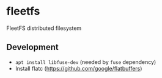 # fleetfs
FleetFS distributed filesystem

## Development
* `apt install libfuse-dev` (needed by `fuse` dependency)
* Install flatc (https://github.com/google/flatbuffers)

